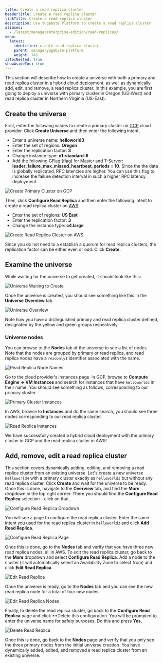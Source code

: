 ```yaml
---
title: Create a read replica cluster
headerTitle: Create a read replica cluster
linkTitle: Create a read replica cluster
description: Use Yugabyte Platform to create a read replica cluster.
aliases:
  - /latest/manage/enterprise-edition/read-replicas/
menu:
  latest:
    identifier: create-read-replica-cluster
    parent: manage-yugabyte-platform
    weight: 745
isTocNested: true
showAsideToc: true
---
```


This section will describe how to create a universe with both a primary and [read replica](../../../architecture/concepts/replication/#read-only-replicas) cluster in a hybrid cloud deployment, as well as dynamically add, edit, and remove, a read replica cluster. In this example, you are first going to deploy a universe with primary cluster in Oregon (US-West) and read replica cluster in Northern Virginia (US-East).

## Create the universe

First, enter the following values to create a primary cluster on [GCP](../../deploy/configure-cloud-providers/gcp) cloud provider. Click **Create Universe** and then enter the following intent.

- Enter a universe name: **helloworld3**
- Enter the set of regions: **Oregon**
- Enter the replication factor: **3**
- Change instance type: **n1-standard-8**
- Add the following GFlag (flag) for Master and T-Server: **leader_failure_max_missed_heartbeat_periods = 10**. Since the the data is globally replicated, RPC latencies are higher. You can use this flag to increase the failure detection interval in such a higher RPC latency deployment.

![Create Primary Cluster on GCP](/images/ee/primary-cluster-creation.png)

Then, click **Configure Read Replica** and then enter the following intent to create a read replica
cluster on [AWS](../../../deploy/enterprise-edition/configure-cloud-providers/#configure-aws).

- Enter the set of regions: **US East**
- Enter the replication factor: **3**
- Change the instance type: **c4.large**

![Create Read Replica Cluster on AWS](/images/ee/read-replica-creation.png)

Since you do not need to a establish a quorum for read replica clusters, the replication factor can be
either even or odd. Click **Create**.

## Examine the universe

While waiting for the universe to get created, it should look like this:

![Universe Waiting to Create](/images/ee/universe-waiting.png)

Once the universe is created, you should see something like this in the **Universe Overview** tab.

![Universe Overview](/images/ee/universe-overview.png)

Note how you have a distinguished primary and read replica cluster defined, designated by the yellow and green groups respectively.

### Universe nodes

You can browse to the **Nodes** tab of the universe to see a list of nodes. Note that the nodes are grouped by primary or read replica, and read replica nodes have a `readonly1` identifier associated with the name.

![Read Replica Node Names](/images/ee/read-replica-node-names.png)

Go to the cloud provider's instances page. In GCP, browse to **Compute Engine -> VM Instances** and search for instances that have `helloworld3` in their name. You should see something as follows, corresponding to our primary cluster.

![Primary Cluster Instances](/images/ee/gcp-node-list.png)

In AWS, browse to **Instances** and do the same search, you should see three nodes corresponding to our read
replica cluster.

![Read Replica Instances](/images/ee/aws-node-list.png)

We have successfully created a hybrid cloud deployment with the primary cluster in GCP
and the read replica cluster in AWS!

## Add, remove, edit a read replica cluster

This section covers dynamically adding, editing, and removing a read replica cluster from an
existing universe. Let's create a new universe `helloworld4` with a primary cluster exactly as `helloworld3` but without any read replica cluster. Click **Create** and wait for the universe to be ready. Once this is done,
navigate to the **Overview** tab, and find the **More** dropdown in the top right corner. There you should
find the **Configure Read Replica** selection - click on that.

![Configure Read Replica Dropdown](/images/ee/configure-read-replica-dropdown.png)

You will see a page to configure the read replica cluster. Enter the same intent you used for the
read replica cluster in `helloworld3` and click **Add Read Replica**.

![Configure Read Replica Page](/images/ee/configure-read-replica-page.png)

Once this is done, go to the **Nodes** tab and verify that you have three new read replica nodes, all in AWS.
To edit the read replica cluster, go back to the **More** dropdown and select **Configure Read Replica**. Add a
node to the cluster (it will automatically select an Availability Zone to select from) and click
**Edit Read Replica**.

![Edit Read Replica](/images/ee/edit-read-replica.png)

Once the universe is ready, go to the **Nodes** tab and you can see the new read replica node for a
total of four new nodes.

![Edit Read Replica Nodes](/images/ee/add-rr-4-nodes.png)

Finally, to delete the read replica cluster, go back to the **Configure Read Replica** page and click **Delete
this configuration. You will be prompted to enter the universe name for safety purposes. Do this and
press **Yes**.

![Delete Read Replica](/images/ee/configure-read-replica-delete.png)

Once this is done, go back to the **Nodes** page and verify that you only see the three primary nodes from
the initial universe creation. You have dynamically added, edited, and removed a read replica
cluster from an existing universe.

